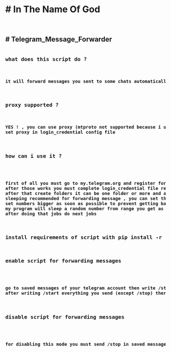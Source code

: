 <h1># In The Name Of God</h1><br>
<h2># Telegram_Message_Forwarder</h2>
<pre>
<h3>what does this script do ?</h3>
<h4>it will forward messages you sent to some chats automatically .</h4>
<h3>proxy supported ? </h3>
<h4>YES ! , you can use proxy (mtproto not supported because i used pyrogram ! )
set proxy in login_credential config file
</h4>
<h3>how can i use it ?</h3>
<h4>
first of all you must go to <b>my.telegram.org</b> and register for getting <b>api_id</b> and <b>api_hash</b>
after those works you must complete <b>login_credential</b> file requirements such as api_id,api_hash,phone_number and stuff like that ....
after that create folders it can be one folder or more and add chats you wanna forward message to them automatically to those folders and add them to folder_name in login_credential config file ...
sleeping recommended for forwarding message , you can set that in randint_range in login_credential config file ...
set numbers bigger as soon as possible to prevent getting banned ....
my program will sleep a random number from range you get as input to my program ...
after doing that jobs do next jobs 
</h4>
<h3>install requirements of script with <b>pip install -r requirements.txt</b> </h3>
<h3>enable script for forwarding messages</h3>
<h4>
go to saved messages of your telegram account then write /start for enable forwarding messages to chats that you added to folders you write in login_credential config file ...
after writing /start everything you send (except /stop) there will forward to chats ...
</h4>
<h3>disable script for forwarding messages </h3>
<h4>
for disabling this mode you must send /stop in saved message and done [+]
</h4>
</h4>
</pre>
